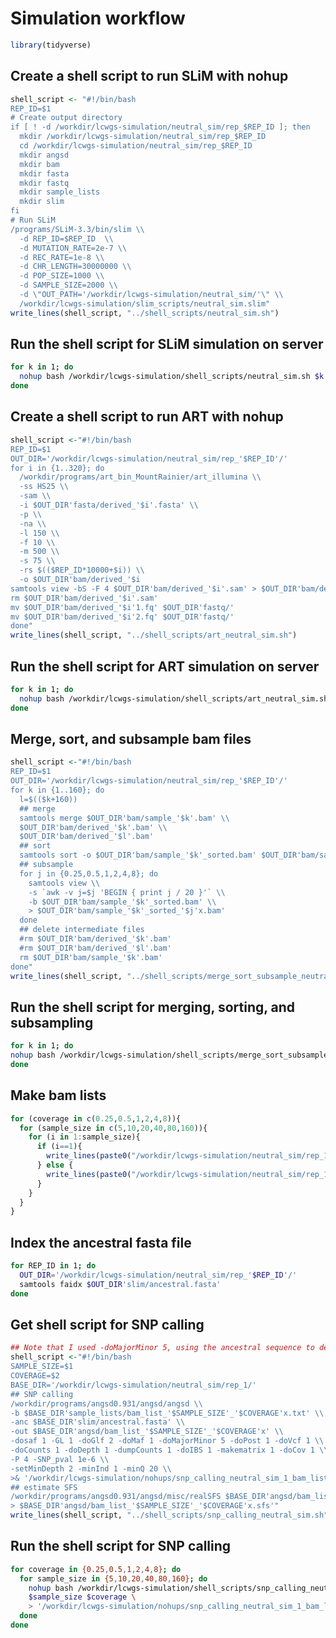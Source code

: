 Simulation workflow
================

``` r
library(tidyverse)
```

Create a shell script to run SLiM with nohup
--------------------------------------------

``` r
shell_script <- "#!/bin/bash
REP_ID=$1
# Create output directory
if [ ! -d /workdir/lcwgs-simulation/neutral_sim/rep_$REP_ID ]; then
  mkdir /workdir/lcwgs-simulation/neutral_sim/rep_$REP_ID
  cd /workdir/lcwgs-simulation/neutral_sim/rep_$REP_ID
  mkdir angsd
  mkdir bam
  mkdir fasta
  mkdir fastq
  mkdir sample_lists
  mkdir slim
fi
# Run SLiM 
/programs/SLiM-3.3/bin/slim \\
  -d REP_ID=$REP_ID  \\
  -d MUTATION_RATE=2e-7 \\
  -d REC_RATE=1e-8 \\
  -d CHR_LENGTH=30000000 \\
  -d POP_SIZE=1000 \\
  -d SAMPLE_SIZE=2000 \\
  -d \"OUT_PATH='/workdir/lcwgs-simulation/neutral_sim/'\" \\
  /workdir/lcwgs-simulation/slim_scripts/neutral_sim.slim"
write_lines(shell_script, "../shell_scripts/neutral_sim.sh")
```

Run the shell script for SLiM simulation on server
--------------------------------------------------

``` bash
for k in 1; do
  nohup bash /workdir/lcwgs-simulation/shell_scripts/neutral_sim.sh $k > '/workdir/lcwgs-simulation/nohups/neutral_sim_'$k'.nohup' &
done
```

Create a shell script to run ART with nohup
-------------------------------------------

``` r
shell_script <-"#!/bin/bash
REP_ID=$1
OUT_DIR='/workdir/lcwgs-simulation/neutral_sim/rep_'$REP_ID'/'
for i in {1..320}; do
  /workdir/programs/art_bin_MountRainier/art_illumina \\
  -ss HS25 \\
  -sam \\
  -i $OUT_DIR'fasta/derived_'$i'.fasta' \\
  -p \\
  -na \\
  -l 150 \\
  -f 10 \\
  -m 500 \\
  -s 75 \\
  -rs $(($REP_ID*10000+$i)) \\
  -o $OUT_DIR'bam/derived_'$i
samtools view -bS -F 4 $OUT_DIR'bam/derived_'$i'.sam' > $OUT_DIR'bam/derived_'$i'.bam'
rm $OUT_DIR'bam/derived_'$i'.sam'
mv $OUT_DIR'bam/derived_'$i'1.fq' $OUT_DIR'fastq/'
mv $OUT_DIR'bam/derived_'$i'2.fq' $OUT_DIR'fastq/'
done"
write_lines(shell_script, "../shell_scripts/art_neutral_sim.sh")
```

Run the shell script for ART simulation on server
-------------------------------------------------

``` bash
for k in 1; do
  nohup bash /workdir/lcwgs-simulation/shell_scripts/art_neutral_sim.sh $k > '/workdir/lcwgs-simulation/nohups/art_neutral_sim_'$k'.nohup' &
done
```

Merge, sort, and subsample bam files
------------------------------------

``` r
shell_script <-"#!/bin/bash
REP_ID=$1
OUT_DIR='/workdir/lcwgs-simulation/neutral_sim/rep_'$REP_ID'/'
for k in {1..160}; do
  l=$(($k+160))
  ## merge
  samtools merge $OUT_DIR'bam/sample_'$k'.bam' \\
  $OUT_DIR'bam/derived_'$k'.bam' \\
  $OUT_DIR'bam/derived_'$l'.bam'
  ## sort
  samtools sort -o $OUT_DIR'bam/sample_'$k'_sorted.bam' $OUT_DIR'bam/sample_'$k'.bam'
  ## subsample
  for j in {0.25,0.5,1,2,4,8}; do
    samtools view \\
    -s `awk -v j=$j 'BEGIN { print j / 20 }'` \\
    -b $OUT_DIR'bam/sample_'$k'_sorted.bam' \\
    > $OUT_DIR'bam/sample_'$k'_sorted_'$j'x.bam'
  done
  ## delete intermediate files
  #rm $OUT_DIR'bam/derived_'$k'.bam' 
  #rm $OUT_DIR'bam/derived_'$l'.bam' 
  rm $OUT_DIR'bam/sample_'$k'.bam' 
done"
write_lines(shell_script, "../shell_scripts/merge_sort_subsample_neutral_sim.sh")
```

Run the shell script for merging, sorting, and subsampling
----------------------------------------------------------

``` bash
for k in 1; do
nohup bash /workdir/lcwgs-simulation/shell_scripts/merge_sort_subsample_neutral_sim.sh $k > '/workdir/lcwgs-simulation/nohups/merge_sort_subsample_neutral_sim_'$k'.nohup' &
done
```

Make bam lists
--------------

``` r
for (coverage in c(0.25,0.5,1,2,4,8)){
  for (sample_size in c(5,10,20,40,80,160)){
    for (i in 1:sample_size){
      if (i==1){
        write_lines(paste0("/workdir/lcwgs-simulation/neutral_sim/rep_1/bam/sample_", i, "_sorted_", coverage, "x.bam"), paste0("../neutral_sim/rep_1/sample_lists/bam_list_", sample_size, "_", coverage, "x.txt"))
      } else {
        write_lines(paste0("/workdir/lcwgs-simulation/neutral_sim/rep_1/bam/sample_", i, "_sorted_", coverage, "x.bam"), paste0("../neutral_sim/rep_1/sample_lists/bam_list_", sample_size, "_", coverage, "x.txt"), append = T)
      }
    }
  }
}
```

Index the ancestral fasta file
------------------------------

``` bash
for REP_ID in 1; do
  OUT_DIR='/workdir/lcwgs-simulation/neutral_sim/rep_'$REP_ID'/'
  samtools faidx $OUT_DIR'slim/ancestral.fasta'
done
```

Get shell script for SNP calling
--------------------------------

``` r
## Note that I used -doMajorMinor 5, using the ancestral sequence to determine major and minor alleles
shell_script <-"#!/bin/bash
SAMPLE_SIZE=$1
COVERAGE=$2
BASE_DIR='/workdir/lcwgs-simulation/neutral_sim/rep_1/'
## SNP calling
/workdir/programs/angsd0.931/angsd/angsd \\
-b $BASE_DIR'sample_lists/bam_list_'$SAMPLE_SIZE'_'$COVERAGE'x.txt' \\
-anc $BASE_DIR'slim/ancestral.fasta' \\
-out $BASE_DIR'angsd/bam_list_'$SAMPLE_SIZE'_'$COVERAGE'x' \\
-dosaf 1 -GL 1 -doGlf 2 -doMaf 1 -doMajorMinor 5 -doPost 1 -doVcf 1 \\
-doCounts 1 -doDepth 1 -dumpCounts 1 -doIBS 1 -makematrix 1 -doCov 1 \\
-P 4 -SNP_pval 1e-6 \\
-setMinDepth 2 -minInd 1 -minQ 20 \\
>& '/workdir/lcwgs-simulation/nohups/snp_calling_neutral_sim_1_bam_list_'$SAMPLE_SIZE'_'$COVERAGE'x.log'
## estimate SFS
/workdir/programs/angsd0.931/angsd/misc/realSFS $BASE_DIR'angsd/bam_list_'$SAMPLE_SIZE'_'$COVERAGE'x.saf.idx' \\
> $BASE_DIR'angsd/bam_list_'$SAMPLE_SIZE'_'$COVERAGE'x.sfs'"
write_lines(shell_script, "../shell_scripts/snp_calling_neutral_sim.sh")
```

Run the shell script for SNP calling
------------------------------------

``` bash
for coverage in {0.25,0.5,1,2,4,8}; do
  for sample_size in {5,10,20,40,80,160}; do
    nohup bash /workdir/lcwgs-simulation/shell_scripts/snp_calling_neutral_sim.sh \
    $sample_size $coverage \
    > '/workdir/lcwgs-simulation/nohups/snp_calling_neutral_sim_1_bam_list_'$sample_size'_'$coverage'x.nohup' &
  done
done
```
